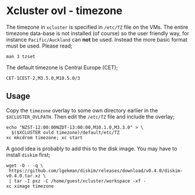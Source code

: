 # Xcluster ovl - timezone

The timezone in `xcluster` is specified in `/etc/TZ` file on the
VMs. The entire timezone data-base is not installed (of course) so the
user friendly way, for instance `Pacific/Auckland` can **not** be
used. Instead the more basic format must be used. Please read;

```
man 3 tzset
```

The default timezone is Central Europe (CET);

```
CET-1CEST-2,M3.5.0,M10.5.0/3
```

## Usage

Copy the `timezone` overlay to some own directory earlier in the
`$XCLUSTER_OVLPATH`. Then edit the `/etc/TZ` file and include the
overlay;

```
echo "NZST-12:00:00NZDT-13:00:00,M10.1.0,M3.3.0" > \
  $($XCLUSTER ovld timezone)/default/etc/TZ
xc mkcdrom timezone; xc start
```

A good idea is probably to add this to the disk image. You may have to
install `diskim` first;

```
wget -O - -q \
 https://github.com/lgekman/diskim/releases/download/v0.4.0/diskim-v0.4.0.tar.xz \
 | tar -I pxz -C /home/guest/xcluster/workspace -xf -
xc ximage timezone
```

